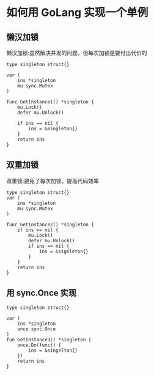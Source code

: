 # 如何用 GoLang 实现一个单例
## 懒汉加锁
懒汉加锁:虽然解决并发的问题，但每次加锁是要付出代价的
```golang
type singleton struct{}

var (
    ins *singleton
    mu sync.Mutex
)

func GetInstance1() *singleton {
    mu.Lock()
    defer mu.Unlock()

    if ins == nil {
        ins = &singleton{}
    }
    return ins
}
```
## 双重加锁
双重锁:避免了每次加锁，提高代码效率
```golang
type singleton struct{}
var (
    ins *singleton
    mu sync.Mutex
)

func GetInstance2() *singleton {
    if ins == nil {
        mu.Lock()
        defer mu.Unlock()
        if ins == nil {
            ins = &signleton{}
        }
    }
    return ins
}
```
## 用 sync.Once 实现
```golang
type singleton struct{}

var (
    ins *singleton
    once sync.Once
)
fun GetInstance3() *singleton {
    once.Do(func() {
        ins = &singelton{}
    })
    return ins
}
```